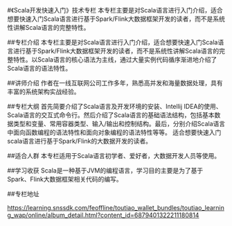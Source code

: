 #《Scala开发快速入门》技术专栏
本专栏主要是对Scala语言进行入门介绍，适合想要快速入门Scala语言进行基于Spark/Flink大数据框架开发的读者，而不是系统性讲解Scala语言的完整特性。

##专栏介绍
本专栏主要是对Scala语言进行入门介绍，适合想要快速入门Scala语言进行基于Spark/Flink大数据框架开发的读者，而不是系统性讲解Scala语言的完整特性。以Scala语言的核心语法为主线，通过大量实例代码循序渐进地介绍了Scala语言的语法特性。

##讲师介绍
作者在一线互联网公司工作多年，熟悉高并发和海量数据处理，具有丰富的系统架构实战经验。

##专栏大纲
首先简要介绍了Scala语言及开发环境的安装、Intellij IDEA的使用、Scala语言的交互式命令行。然后介绍了Scala语言的基础语法结构，包括基本数据类型和变量、常用容器类型、输入/输出和控制结构。最后，分别介绍Scala语言中面向函数编程的语法特性和面向对象编程的语法特性等等。
适合想要快速入门scala语言进行基于Spark/Flink的大数据开发的读者。

##适合人群
本专栏适用于Scala语言初学者、爱好者，大数据开发人员等使用。

##学习收获
Scala是一种基于JVM的编程语言，学习目的主要是为了基于Spark、Flink大数据框架相关代码的编写。

##专栏地址

https://learning.snssdk.com/feoffline/toutiao_wallet_bundles/toutiao_learning_wap/online/album_detail.html?content_id=6879401322211180814

